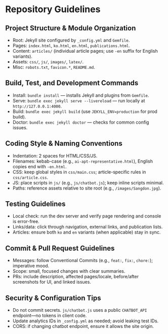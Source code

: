 # Repository Guidelines

## Project Structure & Module Organization
- Root: Jekyll site configured by `_config.yml` and `Gemfile`.
- Pages: `index.html`, `ko.html`, `en.html`, `publications.html`.
- Content: `articles/` (individual article pages; use `-en` suffix for English variants).
- Assets: `css/`, `js/`, `images/`, `latex/`.
- Misc: `robots.txt`, `favicon.*`, `README.md`.

## Build, Test, and Development Commands
- Install: `bundle install` — installs Jekyll and plugins from `Gemfile`.
- Serve: `bundle exec jekyll serve --livereload` — run locally at `http://127.0.0.1:4000`.
- Build: `bundle exec jekyll build` (use `JEKYLL_ENV=production` for prod build).
- Doctor: `bundle exec jekyll doctor` — checks for common config issues.

## Coding Style & Naming Conventions
- Indentation: 2 spaces for HTML/CSS/JS.
- Filenames: kebab-case (e.g., `ai-apt-representative.html`), English copies end with `-en.html`.
- CSS: keep global styles in `css/main.css`; article-specific rules in `css/article.css`.
- JS: place scripts in `js/` (e.g., `js/chatbot.js`); keep inline scripts minimal.
- Paths: reference assets relative to site root (e.g., `/images/Sangdon.jpg`).

## Testing Guidelines
- Local check: run the dev server and verify page rendering and console is error-free.
- Links/data: click through navigation, external links, and publication lists.
- Articles: ensure both `ko` and `en` variants (when applicable) stay in sync.

## Commit & Pull Request Guidelines
- Messages: follow Conventional Commits (e.g., `feat:`, `fix:`, `chore:`); imperative mood.
- Scope: small, focused changes with clear summaries.
- PRs: include description, affected pages/locale, before/after screenshots for UI, and linked issues.

## Security & Configuration Tips
- Do not commit secrets. `js/chatbot.js` uses a public `CHATBOT_API` endpoint—no tokens in client code.
- Update analytics IDs in `_config.yml` as needed; avoid leaking test IDs.
- CORS: if changing chatbot endpoint, ensure it allows the site origin.

